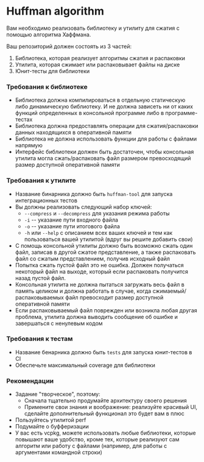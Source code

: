 # Huffman algorithm

Вам необходимо реализовать библиотеку и утилиту для сжатия с помощью алгоритма Хаффмана.

Ваш репозиторий должен состоять из 3 частей:
1. Библиотека, которая реализует алгоритмы сжатия и распаковки
2. Утилита, которая сжимает или распаковывает файлы на диске
3. Юнит-тесты для библиотеки

### Требования к библиотеке
* Библиотека должна компилироваться в отдельную статическую либо динамическую библиотеку. И не должна зависеть ни от каких функций определенных в консольной программе либо в программе-тестах
* Библиотека должна предоставлять операции для сжатия/распаковки данных находящихся в оперативной памяти
* Библиотека не должна использовать функции для работы с файлами напрямую
* Интерфейс библиотеки должен быть достаточен, чтобы консольная утилита могла сжать/распаковать файл размером превосходящий размер доступной оперативной памяти

### Требования к утилите
* Название бинарника должно быть `huffman-tool` для запуска интеграционных тестов
* Вы должны реализовать следующий набор ключей:
  * `--compress` и `--decompress` для указания режима работы
  * `-i` -- указание пути входного файла
  * `-o` -- указание пути итогового файла
  * `-h` или `--help` с описанием всех ваших ключей и тем как пользоваться вашей утилитой (вдруг вы решите добавить свои)
* С помощь консольной утилиты должно быть возможно сжать один файл, записав в другой сжатое представление, а также распаковать файл со сжатым представлением, получив исходный файл
* Попытка сжать пустой файл это не ошибка. Должен получаться некоторый файл на выходе, который если распаковать получится назад пустой файл.
* Консольная утилита не должна пытаться загружать весь файл в память целиком и должна работать в случае, когда сжимаемый/распаковываемых файл превосходит размер доступной оперативной памяти
* Если распаковываемый файл поврежден или возникла любая другая проблема, утилита должна выводить сообщение об ошибке и завершаться с ненулевым кодом

### Требования к тестам
* Название бенарника должно быть `tests` для запуска юнит-тестов в CI
* Обеспечьте максимальный coverage для библиотеки

### Рекомендации
* Задание "творческое", поэтому:
  * Сначала тщательно продумайте архитектуру своего решения
  * Примените свои знания и воображение: реализуйте красивый UI, сделайте дополнительный функционал это будет вам в плюс
* Пользуйтесь утилитой perf
* Подумайте о буфферизации
* У вас есть vcpkg, можете использовать любые библиотеки, которые повышают ваше удобство, кроме тех, которые реализуют сам алгоритм или работу с файлами (например, для работы с аргументами командной строки)
